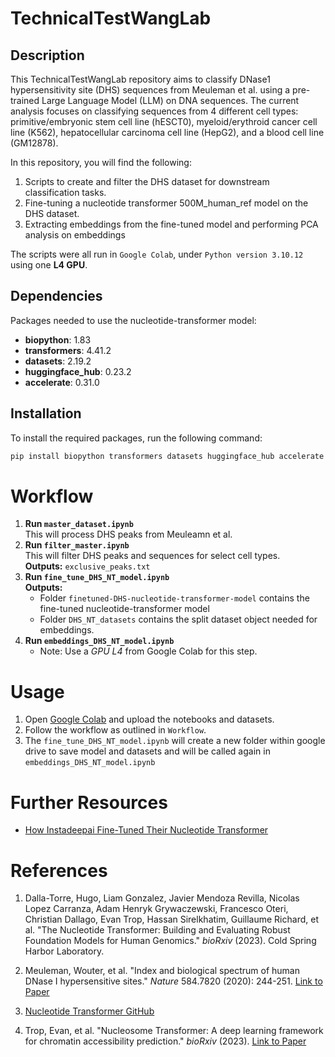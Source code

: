 # TechnicalTestWangLab

## Description

This TechnicalTestWangLab repository aims to classify DNase1 hypersensitivity site (DHS) sequences from Meuleman et al. using a pre-trained Large Language Model (LLM) on DNA sequences. The current analysis focuses on classifying sequences from 4 different cell types: primitive/embryonic stem cell line (hESCT0), myeloid/erythroid cancer cell line (K562), hepatocellular carcinoma cell line (HepG2), and a blood cell line (GM12878).

In this repository, you will find the following:
1. Scripts to create and filter the DHS dataset for downstream classification tasks.
2. Fine-tuning a nucleotide transformer 500M_human_ref model on the DHS dataset.
3. Extracting embeddings from the fine-tuned model and performing PCA analysis on embeddings 

The scripts were all run in `Google Colab`, under `Python version 3.10.12` using one **L4 GPU**. 

## Dependencies

Packages needed to use the nucleotide-transformer model:
- **biopython**: 1.83
- **transformers**: 4.41.2
- **datasets**: 2.19.2
- **huggingface_hub**: 0.23.2
- **accelerate**: 0.31.0

## Installation

To install the required packages, run the following command:

```bash
pip install biopython transformers datasets huggingface_hub accelerate umap-learn
```

# Workflow

1. **Run `master_dataset.ipynb`**  
   This will process DHS peaks from Meuleamn et al.
2. **Run `filter_master.ipynb`**  
   This will filter DHS peaks and sequences for select cell types.  
   **Outputs:** `exclusive_peaks.txt` 
3. **Run `fine_tune_DHS_NT_model.ipynb`**  
   **Outputs:** 
   - Folder `finetuned-DHS-nucleotide-transformer-model` contains the fine-tuned nucleotide-transformer model 
   - Folder `DHS_NT_datasets` contains the split dataset object needed for embeddings. 
4. **Run `embeddings_DHS_NT_model.ipynb`**
   - Note: Use a *GPU L4* from Google Colab for this step.

# Usage
1. Open [Google Colab](https://colab.research.google.com/) and upload the notebooks and datasets.
2. Follow the workflow as outlined in `Workflow`.
3. The `fine_tune_DHS_NT_model.ipynb` will create a new folder within google drive to save model and datasets and will be called again in `embeddings_DHS_NT_model.ipynb`


# Further Resources

- [How Instadeepai Fine-Tuned Their Nucleotide Transformer](https://github.com/huggingface/notebooks/blob/main/examples/nucleotide_transformer_dna_sequence_modelling.ipynb)

# References

1. Dalla-Torre, Hugo, Liam Gonzalez, Javier Mendoza Revilla, Nicolas Lopez Carranza, Adam Henryk Grywaczewski, Francesco Oteri, Christian Dallago, Evan Trop, Hassan Sirelkhatim, Guillaume Richard, et al. "The Nucleotide Transformer: Building and Evaluating Robust Foundation Models for Human Genomics." *bioRxiv* (2023). Cold Spring Harbor Laboratory.

2. Meuleman, Wouter, et al. "Index and biological spectrum of human DNase I hypersensitive sites." *Nature* 584.7820 (2020): 244-251. [Link to Paper](https://www.nature.com/articles/s41586-020-2559-3)

3. [Nucleotide Transformer GitHub](https://github.com/instadeepai/nucleotide-transformer)

4. Trop, Evan, et al. "Nucleosome Transformer: A deep learning framework for chromatin accessibility prediction." *bioRxiv* (2023). [Link to Paper](https://www.biorxiv.org/content/10.1101/2023.01.11.523679v3)

